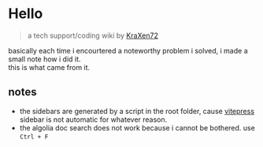 # Hello
> a tech support/coding wiki by [KraXen72](https://github.com/KraXen72)
  
basically each time i encourtered a noteworthy problem i solved, i made a small note how i did it.  
this is what came from it.

## notes
- the sidebars are generated by a script in the root folder, cause [vitepress](https://github.com/vuejs/vitepress) sidebar is not automatic for whatever reason.
- the algolia doc search does not work because i cannot be bothered. use `Ctrl + F`
